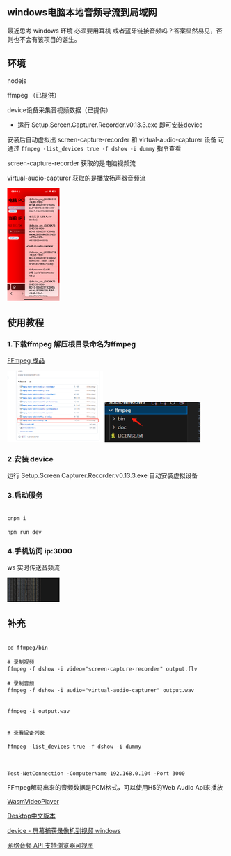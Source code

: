 ##  windows电脑本地音频导流到局域网


最近思考 windows 环境 必须要用耳机 或者蓝牙链接音频吗？答案显然易见，否则也不会有该项目的诞生。





## 环境

nodejs

ffmpeg （已提供）

​device设备采集音视频数据（已提供）

- 运行 Setup.Screen.Capturer.Recorder.v0.13.3.exe 即可安装device

安装后自动虚拟出 screen-capture-recorder 和 virtual-audio-capturer 设备 可通过 ```ffmpeg -list_devices true -f dshow -i dummy``` 指令查看

screen-capture-recorder 获取的是电脑视频流

virtual-audio-capturer 获取的是播放扬声器音频流

<img src="./img/288c94395e942580b3306472166adf0.png" width="120px">

## 使用教程


### 1.下载ffmpeg 解压根目录命名为ffmpeg

[FFmpeg 成品](https://github.com/BtbN/FFmpeg-Builds/releases)

<img src="./img/9b65ea77d3aa2e633b981023f2cb507.png" width="220px">

<img src="./img/dcd36d179999bbdfe0b001e99f8f731.png" width="220px">

### 2.安装 device

运行 Setup.Screen.Capturer.Recorder.v0.13.3.exe  自动安装虚拟设备

### 3.启动服务

```shell

cnpm i

npm run dev

```

### 4.手机访问 ip:3000


ws 实时传送音频流

<img src="./img/0d66bac18fc45c26169e8a6565c91a9.png" width="120px">



## 补充

```shell

cd ffmpeg/bin

# 录制视频
ffmpeg -f dshow -i video="screen-capture-recorder" output.flv

# 录制音频
ffmpeg -f dshow -i audio="virtual-audio-capturer" output.wav


ffmpeg -i output.wav


# 查看设备列表

ffmpeg -list_devices true -f dshow -i dummy


```

```Windows PowerShell

Test-NetConnection -ComputerName 192.168.0.104 -Port 3000

```


FFmpeg解码出来的音频数据是PCM格式，可以使用H5的Web Audio Api来播放

[WasmVideoPlayer](https://github.com/sonysuqin/WasmVideoPlayer)

[Desktop中文版本](https://trac.ffmpeg.org/wiki/Capture/Capture/Desktop%E4%B8%AD%E6%96%87%E7%89%88%E6%9C%AC)

[​device - 屏幕捕获录像机到视频 windows](https://github.com/rdp/screen-capture-recorder-to-video-windows-free?tab=readme-ov-file) 

[网络音频 API 支持浏览器可视图](https://caniuse.com/?search=web%20audio)